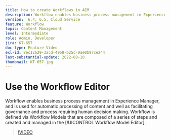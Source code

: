 ```yaml
---
title: How to create Workflows in AEM
description: Workflow enables business process management in Experience Manager, and is used for automatic processing of content and well as facilitating governance and process requiring human decision making.
version:  6.4, 6.5, Cloud Service
feature: Workflow
topic: Content Management
level: Intermediate
role: Admin, Developer
jira: KT-657
doc-type: Feature Video
exl-id: 8ec12629-3acd-4958-b25c-0ae0b97ce244
last-substantial-update: 2022-08-10
thumbnail: KT-657.jpg
---
```

# Use the Workflow Editor

Workflow enables business process management in Experience Manager, and is used for automatic processing of content and well as facilitating governance and process requiring human decision making. Workflow is defined via Workflow Models that are composed of a series of steps and created and managed in the [!UICONTROL Workflow Model Editor].

>[!VIDEO](https://video.tv.adobe.com/v/22201?quality=12&learn=on)
